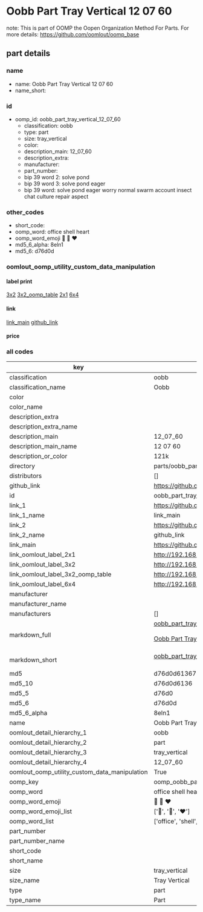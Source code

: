 # Oobb Part Tray Vertical 12 07 60  

note: This is part of OOMP the Oopen Organization Method For Parts. For more details: https://github.com/oomlout/oomp_base

##  part details





### name
* name: Oobb Part Tray Vertical 12 07 60
* name_short: 
### id
* oomp_id: oobb_part_tray_vertical_12_07_60
  * classification: oobb
  * type: part
  * size: tray_vertical
  * color: 
  * description_main: 12_07_60
  * description_extra: 
  * manufacturer: 
  * part_number: 
  * bip 39 word 2: solve pond
  * bip 39 word 3: solve pond eager
  * bip 39 word: solve pond eager worry normal swarm account insect chat culture repair aspect

### other_codes
* short_code: 
* oomp_word: office shell heart
* oomp_word_emoji :office: :shell: :heart:
* md5_6_alpha: 8eln1
* md5_6: d76d0d






### oomlout_oomp_utility_custom_data_manipulation
#### label print
[3x2](http://192.168.1.245:1112/?label=oomp%208eln1)
[3x2_oomp_table](http://192.168.1.107:1112/?label=oomp%208eln1)
[2x1](http://192.168.1.242:1112/?label=oomp%208eln1)
[6x4](http://192.168.1.55:1112/?label=oomp%208eln1)    

#### link

[link_main](https://github.com/oomlout/oomlout_oomp_current_version_messy/tree/main/parts/oobb_part_tray_vertical_12_07_60) [github_link](https://github.com/oomlout/oomlout_oomp_part_src/tree/main/parts/oobb_part_tray_vertical_12_07_60)                             

#### price







### all codes 
| key | value |  
| --- | --- |  
| classification | oobb |  
| classification_name | Oobb |  
| color |  |  
| color_name |  |  
| description_extra |  |  
| description_extra_name |  |  
| description_main | 12_07_60 |  
| description_main_name | 12 07 60 |  
| description_or_color | 121k |  
| directory | parts/oobb_part_tray_vertical_12_07_60 |  
| distributors | [] |  
| github_link | https://github.com/oomlout/oomlout_oomp_part_src/tree/main/parts/oobb_part_tray_vertical_12_07_60 |  
| id | oobb_part_tray_vertical_12_07_60 |  
| link_1 | https://github.com/oomlout/oomlout_oomp_current_version_messy/tree/main/parts/oobb_part_tray_vertical_12_07_60 |  
| link_1_name | link_main |  
| link_2 | https://github.com/oomlout/oomlout_oomp_part_src/tree/main/parts/oobb_part_tray_vertical_12_07_60 |  
| link_2_name | github_link |  
| link_main | https://github.com/oomlout/oomlout_oomp_current_version_messy/tree/main/parts/oobb_part_tray_vertical_12_07_60 |  
| link_oomlout_label_2x1 | http://192.168.1.242:1112/?label=oomp%208eln1 |  
| link_oomlout_label_3x2 | http://192.168.1.245:1112/?label=oomp%208eln1 |  
| link_oomlout_label_3x2_oomp_table | http://192.168.1.107:1112/?label=oomp%208eln1 |  
| link_oomlout_label_6x4 | http://192.168.1.55:1112/?label=oomp%208eln1 |  
| manufacturer |  |  
| manufacturer_name |  |  
| manufacturers | [] |  
| markdown_full | [oobb_part_tray_vertical_12_07_60](https://github.com/oomlout/oomlout_oomp_current_version_messy/tree/main/parts/oobb_part_tray_vertical_12_07_60)<br>[](https://github.com/oomlout/oomlout_oomp_current_version_messy/tree/main/parts/oobb_part_tray_vertical_12_07_60)<br>[Oobb Part Tray Vertical 12 07 60](https://github.com/oomlout/oomlout_oomp_current_version_messy/tree/main/parts/oobb_part_tray_vertical_12_07_60)<br><br> |  
| markdown_short | [oobb_part_tray_vertical_12_07_60](https://github.com/oomlout/oomlout_oomp_current_version_messy/tree/main/parts/oobb_part_tray_vertical_12_07_60)<br><br> |  
| md5 | d76d0d61367500336dcb1fdc89e9f677 |  
| md5_10 | d76d0d6136 |  
| md5_5 | d76d0 |  
| md5_6 | d76d0d |  
| md5_6_alpha | 8eln1 |  
| name | Oobb Part Tray Vertical 12 07 60 |  
| oomlout_detail_hierarchy_1 | oobb |  
| oomlout_detail_hierarchy_2 | part |  
| oomlout_detail_hierarchy_3 | tray_vertical |  
| oomlout_detail_hierarchy_4 | 12_07_60 |  
| oomlout_oomp_utility_custom_data_manipulation | True |  
| oomp_key | oomp_oobb_part_tray_vertical_12_07_60 |  
| oomp_word | office shell heart |  
| oomp_word_emoji | :office: :shell: :heart: |  
| oomp_word_emoji_list | [':office:', ':shell:', ':heart:'] |  
| oomp_word_list | ['office', 'shell', 'heart'] |  
| part_number |  |  
| part_number_name |  |  
| short_code |  |  
| short_name |  |  
| size | tray_vertical |  
| size_name | Tray Vertical |  
| type | part |  
| type_name | Part |  
